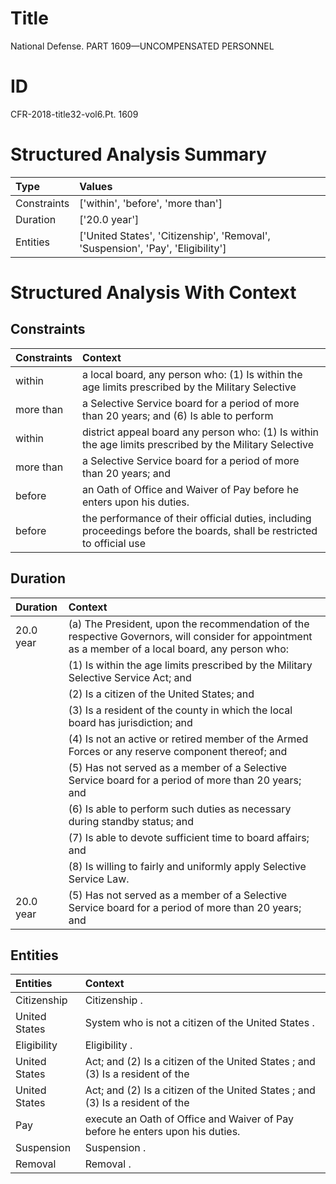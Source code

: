 # Title

 National Defense. PART 1609—UNCOMPENSATED PERSONNEL


# ID

 CFR-2018-title32-vol6.Pt. 1609


# Structured Analysis Summary

| Type        | Values                                                                          |
|:------------|:--------------------------------------------------------------------------------|
| Constraints | ['within', 'before', 'more than']                                               |
| Duration    | ['20.0 year']                                                                   |
| Entities    | ['United States', 'Citizenship', 'Removal', 'Suspension', 'Pay', 'Eligibility'] |


# Structured Analysis With Context

 


## Constraints

| Constraints   | Context                                                                                                                |
|:--------------|:-----------------------------------------------------------------------------------------------------------------------|
| within        | a local board, any person who: (1) Is within the age limits prescribed by the Military Selective                       |
| more than     | a Selective Service board for a period of more than 20 years; and (6) Is able to perform                               |
| within        | district appeal board any person who: (1) Is within the age limits prescribed by the Military Selective                |
| more than     | a Selective Service board for a period of more than  20 years; and                                                     |
| before        | an Oath of Office and Waiver of Pay before  he enters upon his duties.                                                 |
| before        | the performance of their official duties, including proceedings before the boards, shall be restricted to official use |


## Duration

| Duration   | Context                                                                                                                                             |
|:-----------|:----------------------------------------------------------------------------------------------------------------------------------------------------|
| 20.0 year  | (a) The President, upon the recommendation of the respective Governors, will consider for appointment as a member of a local board, any person who: |
|            |             (1) Is within the age limits prescribed by the Military Selective Service Act; and                                                      |
|            |             (2) Is a citizen of the United States; and                                                                                              |
|            |             (3) Is a resident of the county in which the local board has jurisdiction; and                                                          |
|            |             (4) Is not an active or retired member of the Armed Forces or any reserve component thereof; and                                        |
|            |             (5) Has not served as a member of a Selective Service board for a period of more than 20 years; and                                     |
|            |             (6) Is able to perform such duties as necessary during standby status; and                                                              |
|            |             (7) Is able to devote sufficient time to board affairs; and                                                                             |
|            |             (8) Is willing to fairly and uniformly apply Selective Service Law.                                                                     |
| 20.0 year  | (5) Has not served as a member of a Selective Service board for a period of more than 20 years; and                                                 |


## Entities

| Entities      | Context                                                                        |
|:--------------|:-------------------------------------------------------------------------------|
| Citizenship   | Citizenship .                                                                  |
| United States | System who is not a citizen of the United States .                             |
| Eligibility   | Eligibility .                                                                  |
| United States | Act; and (2) Is a citizen of the United States ; and (3) Is a resident of the  |
| United States | Act; and (2) Is a citizen of the United States ; and (3) Is a resident of the  |
| Pay           | execute an Oath of Office and Waiver of Pay  before he enters upon his duties. |
| Suspension    | Suspension .                                                                   |
| Removal       | Removal .                                                                      |


